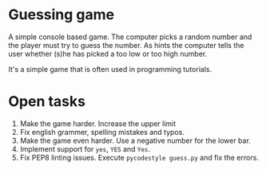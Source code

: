 # Guessing game

A simple console based game. The computer picks a random number and the player
must try to guess the number. As hints the computer tells the user whether
(s)he has picked a too low or too high number.

It's a simple game that is often used in programming tutorials.

# Open tasks

1. Make the game harder. Increase the upper limit
2. Fix english grammer, spelling mistakes and typos.
3. Make the game even harder. Use a negative number for the lower bar.
4. Implement support for `yes`, `YES` and `Yes`.
5. Fix PEP8 linting issues. Execute `pycodestyle guess.py` and fix the errors.
